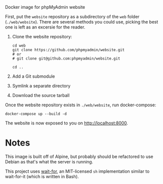 Docker image for phpMyAdmin website

First, put the `website` repository as a subdirectory of the `web` folder (`./web/website`).
There are several methods you could use, picking the best one is left as an excersie for the reader.

1. Clone the website repository:

    ```
    cd web
    git clone https://github.com/phpmyadmin/website.git
    # or
    # git clone git@github.com:phpmyadmin/website.git

    cd ..
    ```

2. Add a Git submodule

3. Symlink a separate directory

4. Download the source tarball

Once the website repository exists in `./web/website`, run docker-compose:

`docker-compose up --build -d`

The website is now exposed to you on <http://localhost:8000>.

# Notes

This image is built off of Alpine, but probably should be refactored to use Debian as that's what the server is running.

This project uses [wait-for](https://github.com/eficode/wait-for), an MIT-licensed `sh` implementation similar to wait-for-it (which is written in Bash).

